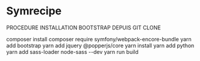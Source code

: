 # Symrecipe

PROCEDURE INSTALLATION BOOTSTRAP DEPUIS GIT CLONE

composer install
composer require symfony/webpack-encore-bundle
yarn add bootstrap
yarn add jquery @popperjs/core
yarn install
yarn add python
yarn add sass-loader node-sass --dev
yarn run build
